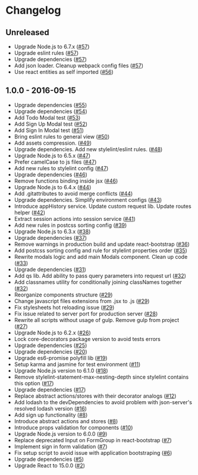 # Changelog

## Unreleased
- Upgrade Node.js to 6.7.x
([#57](https://github.com/fs/react-base/pull/57))
- Upgrade eslint rules
([#57](https://github.com/fs/react-base/pull/57))
- Upgrade dependencies
([#57](https://github.com/fs/react-base/pull/57))
- Add json loader. Cleanup webpack config files
([#57](https://github.com/fs/react-base/pull/57))
- Use react entities as self imported
([#56](https://github.com/fs/react-base/pull/56))

## 1.0.0 - 2016-09-15
- Upgrade dependencies
([#55](https://github.com/fs/react-base/pull/55))
- Upgrade dependencies
([#54](https://github.com/fs/react-base/pull/54))
- Add Todo Modal test
([#53](https://github.com/fs/react-base/pull/53))
- Add Sign Up Modal test
([#52](https://github.com/fs/react-base/pull/52))
- Add Sign In Modal test
([#51](https://github.com/fs/react-base/pull/51))
- Bring eslint rules to general view
([#50](https://github.com/fs/react-base/pull/50))
- Add assets compression.
([#49](https://github.com/fs/react-base/pull/49))
- Upgrade dependencies. Add new stylelint/eslint rules.
([#48](https://github.com/fs/react-base/pull/48))
- Upgrade Node.js to 6.5.x
([#47](https://github.com/fs/react-base/pull/47))
- Prefer camelCase to js files
([#47](https://github.com/fs/react-base/pull/47))
- Add new rules to stylelint config
([#47](https://github.com/fs/react-base/pull/47))
- Upgrade dependencies
([#46](https://github.com/fs/react-base/pull/46))
- Remove functions binding inside jsx
([#46](https://github.com/fs/react-base/pull/46))
- Upgrade Node.js to 6.4.x
([#44](https://github.com/fs/react-base/pull/44))
- Add .gitattributes to avoid merge conflicts
([#44](https://github.com/fs/react-base/pull/44))
- Upgrade dependencies. Simplify environment configs
([#43](https://github.com/fs/react-base/pull/43))
- Introduce appHistory service. Update custom request lib. Update routes helper
([#42](https://github.com/fs/react-base/pull/42))
- Extract session actions into session service
([#41](https://github.com/fs/react-base/pull/41))
- Add new rules in postcss sorting config
([#39](https://github.com/fs/react-base/pull/39))
- Upgrade Node.js to 6.3.x
([#38](https://github.com/fs/react-base/pull/38))
- Upgrade dependencies
([#37](https://github.com/fs/react-base/pull/37))
- Remove warnings in production build and update react-bootstrap
([#36](https://github.com/fs/react-base/pull/36))
- Add postcss sorting config and rule for stylelint properties order
([#35](https://github.com/fs/react-base/pull/35))
- Rewrite modals logic and add main Modals component. Clean up code
([#33](https://github.com/fs/react-base/pull/33))
- Upgrade dependencies
([#31](https://github.com/fs/react-base/pull/31))
- Add qs lib. Add ability to pass query parameters into request url
([#32](https://github.com/fs/react-base/pull/32))
- Add classnames utility for conditionally joining classNames together
([#32](https://github.com/fs/react-base/pull/32))
- Reorganize components structure
([#29](https://github.com/fs/react-base/pull/29))
- Change javascript files extensions from .jsx to .js
([#29](https://github.com/fs/react-base/pull/29))
- Fix stylesheets hot reloading issue
([#29](https://github.com/fs/react-base/pull/29))
- Fix issue related to server port for production server
([#28](https://github.com/fs/react-base/pull/28))
- Rewrite all scripts without usage of gulp. Remove gulp from project
([#27](https://github.com/fs/react-base/pull/27))
- Upgrade Node.js to 6.2.x
([#26](https://github.com/fs/react-base/pull/26))
- Lock core-decorators package version to avoid tests errors
- Upgrade dependencies
([#25](https://github.com/fs/react-base/pull/25))
- Upgrade dependencies
([#20](https://github.com/fs/react-base/pull/20))
- Upgrade es6-promise polyfill lib
([#19](https://github.com/fs/react-base/pull/19))
- Setup karma and jasmine for test environment
([#11](https://github.com/fs/react-base/pull/11))
- Upgrade Node.js version to 6.1.0
([#18](https://github.com/fs/react-base/pull/18))
- Remove stylelint-statement-max-nesting-depth since stylelint contains this option
([#17](https://github.com/fs/react-base/pull/17))
- Upgrade dependencies
([#17](https://github.com/fs/react-base/pull/17))
- Replace abstract actions/stores with their decorator analogs
([#12](https://github.com/fs/react-base/pull/12))
- Add lodash to the devDependencies to avoid problem with json-server's resolved lodash version
([#16](https://github.com/fs/react-base/pull/16))
- Add sign up functionality
([#8](https://github.com/fs/react-base/pull/8))
- Introduce abstract actions and stores
([#8](https://github.com/fs/react-base/pull/8))
- Introduce props validation for components
([#10](https://github.com/fs/react-base/pull/10))
- Upgrade Node.js version to 6.0.0
([#9](https://github.com/fs/react-base/pull/9))
- Replace deprecated Input on FormGroup in react-bootstrap
([#7](https://github.com/fs/react-base/pull/7))
- Implement sign in form validation
([#7](https://github.com/fs/react-base/pull/7))
- Fix setup script to avoid issue with application bootstraping
([#6](https://github.com/fs/react-base/pull/6))
- Upgrade dependencies
([#5](https://github.com/fs/react-base/pull/5))
- Upgrade React to 15.0.0
([#2](https://github.com/fs/react-base/pull/2))
